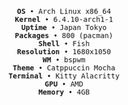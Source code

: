 
<p align="center">
  <samp>
    <b>OS</b>         • Arch Linux x86_64<br>
    <b>Kernel</b>     • 6.4.10-arch1-1<br>
    <b>Uptime</b>     • Japan Tokyo<br>
    <b>Packages</b>   • 800 (pacman)<br>
    <b>Shell</b>      • Fish<br>
    <b>Resolution</b> • 1680x1050<br>
    <b>WM</b>         • bspwm<br>
    <b>Theme</b>      • Catppuccin Mocha<br>
    <b>Terminal</b>   • Kitty Alacritty<br>
    <b>GPU</b>        • AMD<br>
    <b>Memory</b>     • 4GB<br>
  </samp>
</p>
